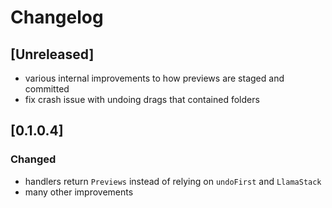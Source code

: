 # Changelog

## [Unreleased]
- various internal improvements to how previews are staged and committed
- fix crash issue with undoing drags that contained folders

## [0.1.0.4]
### Changed
- handlers return `Previews` instead of relying on `undoFirst` and `LlamaStack` 
- many other improvements
